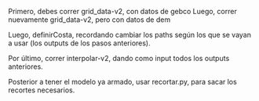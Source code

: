 Primero, debes correr grid_data-v2, con datos de gebco
Luego, correr nuevamente grid_data-v2, pero con datos de dem

Luego, definirCosta, recordando cambiar los paths según los que se vayan a usar (los outputs de los pasos anteriores).

Por último, correr interpolar-v2, dando como input todos los outputs anteriores.

Posterior a tener el modelo ya armado, usar recortar.py, para sacar los recortes necesarios.
